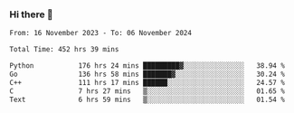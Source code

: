 ### Hi there 👋

<!--
**floyiac/floyiac** is a ✨ _special_ ✨ repository because its `README.md` (this file) appears on your GitHub profile.

Here are some ideas to get you started:

- 🔭 I’m currently working on ...
- 🌱 I’m currently learning ...
- 👯 I’m looking to collaborate on ...
- 🤔 I’m looking for help with ...
- 💬 Ask me about ...
- 📫 How to reach me: ...
- 😄 Pronouns: ...
- ⚡ Fun fact: ...
-->

<!--START_SECTION:waka-->

```txt
From: 16 November 2023 - To: 06 November 2024

Total Time: 452 hrs 39 mins

Python           176 hrs 24 mins █████████▓░░░░░░░░░░░░░░░   38.94 %
Go               136 hrs 58 mins ███████▓░░░░░░░░░░░░░░░░░   30.24 %
C++              111 hrs 17 mins ██████░░░░░░░░░░░░░░░░░░░   24.57 %
C                7 hrs 27 mins   ▒░░░░░░░░░░░░░░░░░░░░░░░░   01.65 %
Text             6 hrs 59 mins   ▒░░░░░░░░░░░░░░░░░░░░░░░░   01.54 %
```

<!--END_SECTION:waka-->
